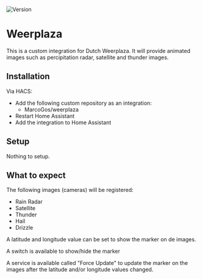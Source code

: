 ![Version](https://img.shields.io/github/v/release/MarcoGos/weerplaza?include_prereleases)

# Weerplaza

This is a custom integration for Dutch Weerplaza. It will provide animated images such as percipitation radar, satellite and thunder images.

## Installation

Via HACS:

- Add the following custom repository as an integration:
    - MarcoGos/weerplaza
- Restart Home Assistant
- Add the integration to Home Assistant

## Setup

Nothing to setup.

## What to expect

The following images (cameras) will be registered:

- Rain Radar
- Satellite
- Thunder
- Hail
- Drizzle

A latitude and longitude value can be set to show the marker on de images.

A switch is available to show/hide the marker

A service is available called "Force Update" to update the marker on the images after the latitude and/or longitude values changed.